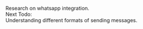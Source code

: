 Research on whatsapp integration.<br>
Next Todo:<br>
Understanding different formats of sending messages. 
